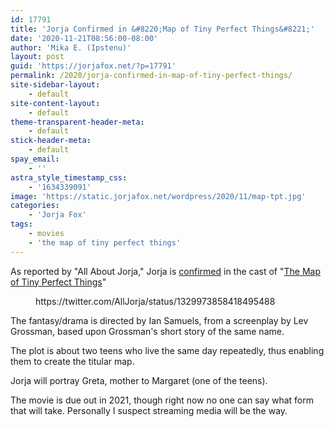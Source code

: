 ```yaml
---
id: 17791
title: 'Jorja Confirmed in &#8220;Map of Tiny Perfect Things&#8221;'
date: '2020-11-21T08:56:00-08:00'
author: 'Mika E. (Ipstenu)'
layout: post
guid: 'https://jorjafox.net/?p=17791'
permalink: /2020/jorja-confirmed-in-map-of-tiny-perfect-things/
site-sidebar-layout:
    - default
site-content-layout:
    - default
theme-transparent-header-meta:
    - default
stick-header-meta:
    - default
spay_email:
    - ''
astra_style_timestamp_css:
    - '1634339091'
image: 'https://static.jorjafox.net/wordpress/2020/11/map-tpt.jpg'
categories:
    - 'Jorja Fox'
tags:
    - movies
    - 'the map of tiny perfect things'
---
```


<p>As reported by "All About Jorja," Jorja is <a href="https://www.ioncinema.com/news/festival-predictions/2021-sundance-film-festival-ian-samuels-the-map-of-tiny-perfect-things">confirmed</a> in the cast of "<a href="https://jorjafox.net/library/actor/map-of-tiny-perfect-things/">The Map of Tiny Perfect Things</a>"</p>

<figure class="wp-block-embed-twitter wp-block-embed is-type-rich is-provider-twitter"><div class="wp-block-embed__wrapper">
https://twitter.com/AllJorja/status/1329973858418495488
</div></figure>

<p>The fantasy/drama is directed by Ian Samuels, from a screenplay by Lev Grossman, based upon Grossman's short story of the same name. </p>

<p>The plot is about two teens who live the same day repeatedly, thus enabling them to create the titular map.</p>

<p>Jorja will portray Greta, mother to Margaret (one of the teens).</p>

<p>The movie is due out in 2021, though right now no one can say what form that will take. Personally I suspect streaming media will be the way.</p>
